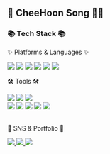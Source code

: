 <h2>🚈 CheeHoon Song 🚃🚃</h2>
<div >
	<h3>📚 Tech Stack 📚</h3>
	<p>✨ Platforms & Languages ✨</p>
</div>
<div >
<img src=https://user-images.githubusercontent.com/111099653/204464163-674b187f-e99b-4cdd-be5a-bd9c5d8f2b8f.png/>
	<img src="https://img.shields.io/badge/Java-007396?style=flat&logo=Conda-Forge&logoColor=white" />
	<img src="https://img.shields.io/badge/HTML5-E34F26?style=flat&logo=HTML5&logoColor=white" />
	<img src="https://img.shields.io/badge/CSS3-1572B6?style=flat&logo=CSS3&logoColor=white" />
	<img src="https://img.shields.io/badge/JavaScript-F7DF1E?style=flat&logo=JavaScript&logoColor=white" />
	<img src="https://img.shields.io/badge/jQuery-0769AD?style=flat&logo=jQuery&logoColor=white" />
	

<br>
<div>
	<p>🛠 Tools 🛠</p>
</div>
<div>
	<img src="https://img.shields.io/badge/Eclipse%20IDE-2C2255?style=flat&logo=EclipseIDE&logoColor=white" />
	<img src="https://img.shields.io/badge/Visual%20Studio%20Code-007ACC?style=flat&logo=VisualStudioCode&logoColor=white" />
	<img src="https://img.shields.io/badge/MySQL-4479A1?style=flat&logo=MySQL&logoColor=white" />
	<br>
	<img src="https://img.shields.io/badge/Tomcat-F8DC75?style=flat&logo=ApacheTomcat&logoColor=white" />
	<img src="https://img.shields.io/badge/NGINX-009639?style=flat&logo=NGINX&logoColor=white" />
	<img src="https://img.shields.io/badge/AWS-232F3E?style=flat&logo=AmazonAWS&logoColor=white" />
	<img src="https://img.shields.io/badge/SVN-809CC9?style=flat&logo=Subversion&logoColor=white" />
	<img src="https://img.shields.io/badge/GitHub-181717?style=flat&logo=GitHub&logoColor=white" />
</div>
<br>
<div >
	<p>🎨 SNS & Portfolio 🎨</p>
</div>
<div >
	<a href="https://cheehoon.tistory.com">
		<img src="https://img.shields.io/badge/Blog-FF9800?style=flat&logo=Blogger&logoColor=white" />
	</a>
	<a href="mailto:admin@yermi.co.kr">
		<img src="https://img.shields.io/badge/Mail-30B980?style=flat&logo=Gmail&logoColor=white" />
	</a>
	<a href="https://gentle-snowboard-1c6.notion.site/Yermi-5e8c65dba4df4ab09e83665cf2ee001d">
		<img src="https://img.shields.io/badge/Notion-000000?style=flat&logo=Notion&logoColor=white" />
	</a>
	<br>
</div>
